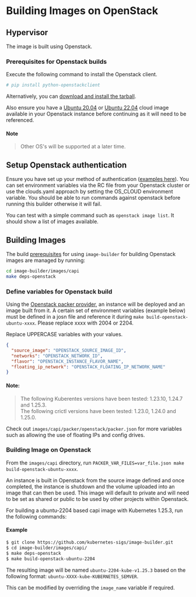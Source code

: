 # Building Images on OpenStack

## Hypervisor

The image is built using Openstack.

### Prerequisites for Openstack builds

Execute the following command to install the Openstack client.
```bash
# pip install python-openstackclient
```
Alternatively, you can [download and install the tarball](https://docs.openstack.org/python-openstackclient/latest/#getting-started).


Also ensure you have a [Ubuntu 20.04](https://cloud-images.ubuntu.com/focal/current/) or [Ubuntu 22.04](https://cloud-images.ubuntu.com/jammy/current/) cloud image available in your Openstack instance before continuing as it will need to be referenced.

#### Note
> Other OS's will be supported at a later time.

## Setup Openstack authentication
Ensure you have set up your method of authentication ([examples here](https://docs.openstack.org/python-openstackclient/zed/cli/authentication.html)).
You can set environment variables via the RC file from your Openstack cluster or use the clouds.yaml approach by setting the OS_CLOUD environment variable.
You should be able to run commands against openstack before running this builder otherwise it will fail.

You can test with a simple command such as `openstack image list`. It should show a list of images available.


## Building Images

The build [prerequisites](../capi.md#prerequisites) for using `image-builder` for
building Openstack images are managed by running:

```bash
cd image-builder/images/capi
make deps-openstack
```


### Define variables for Openstack build
Using the [Openstack packer provider](https://developer.hashicorp.com/packer/plugins/builders/openstack), an instance will be deployed and an image built from it.
A certain set of environment variables (example below) must be defined in a josn file  and reference it during `make build-openstack-ubuntu-xxxx`. Please replace xxxx with 2004 or 2204.

Replace UPPERCASE variables with your values.
```json
{
  "source_image": "OPENSTACK_SOURCE_IMAGE_ID",
  "networks": "OPENSTACK_NETWORK_ID",
  "flavor": "OPENSTACK_INSTANCE_FLAVOR_NAME",
  "floating_ip_network": "OPENSTACK_FLOATING_IP_NETWORK_NAME"
}
```

#### Note:
> The following Kuberentes versions have been tested: 1.23.10, 1.24.7 and 1.25.3. <br>
The following crictl versions have been tested: 1.23.0, 1.24.0 and 1.25.0.

Check out `images/capi/packer/openstack/packer.json` for more variables such as allowing the use of floating IPs and config drives.

### Building Image on Openstack

From the `images/capi` directory, run `PACKER_VAR_FILES=var_file.json make build-openstack-ubuntu-xxxx`.

An instance is built in Openstack from the source image defined and once completed, the instance is shutdown and the volume uploaded into an image that can then be used.
This image will default to private and will need to be set as shared or public to be used by other projects within Openstack.

For building a ubuntu-2204 based capi image with Kubernetes 1.25.3, run the following commands:

#### Example
```bash
$ git clone https://github.com/kubernetes-sigs/image-builder.git
$ cd image-builder/images/capi/
$ make deps-openstack
$ make build-openstack-ubuntu-2204
```

The resulting image will be named `ubuntu-2204-kube-v1.25.3` based on the following format: `ubuntu-XXXX-kube-KUBERNETES_SEMVER`.

This can be modified by overriding the `image_name` variable if required.